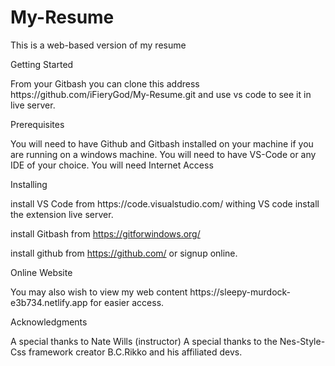 # My-Resume
This is a web-based version of my resume
<p>Getting Started</p> 
From your Gitbash you can clone this address https://github.com/iFieryGod/My-Resume.git and use vs code to see it in live server.
<p>Prerequisites</p>
You will need to have Github and Gitbash installed on your machine if you are running on a windows machine.
You will need to have VS-Code or any IDE of your choice.
You will need Internet Access
<p>Installing</p>
install VS Code from https://code.visualstudio.com/
withing VS code install the extension live server.

install Gitbash from https://gitforwindows.org/

install github from https://github.com/ or signup online.
<p>Online Website</p>
You may also wish to view my web content https://sleepy-murdock-e3b734.netlify.app for easier access.

<p>Acknowledgments</p>

A special thanks to Nate Wills (instructor) A special thanks to the Nes-Style-Css framework creator B.C.Rikko and his affiliated devs.

